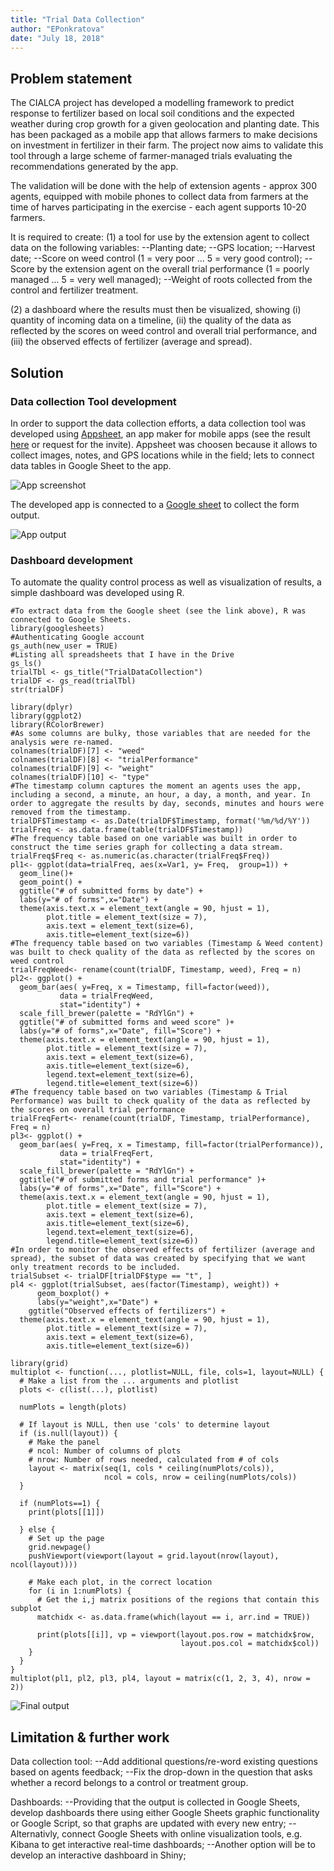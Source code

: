 ```yaml
---
title: "Trial Data Collection"
author: "EPonkratova"
date: "July 18, 2018"
---
```


## Problem statement

The CIALCA project has developed a modelling framework to predict response to fertilizer based on local soil conditions and the expected weather during crop growth for a given geolocation and planting date. This has been packaged as a mobile app that allows farmers to make decisions on investment in fertilizer in their farm. The project now aims to validate this tool through a large scheme of farmer-managed trials evaluating the recommendations generated by the app.

The validation will be done with the help of extension agents - approx 300 agents, equipped with mobile phones to collect data from farmers at the time of harves participating in the exercise - each agent supports 10-20 farmers.

It is required to create: (1) a tool for use by the extension agent to collect data on the following variables:
--Planting date;
--GPS location;
--Harvest date;
--Score on weed control (1 = very poor ... 5 = very good control);
--Score by the extension agent on the overall trial performance (1 = poorly managed ... 5 = very well managed);
--Weight of roots collected from the control and fertilizer treatment. 

(2) a dashboard where the results must then be visualized, showing (i) quantity of incoming data on a timeline, (ii) the quality of the data as reflected by the scores on weed control and overall trial performance, and (iii) the observed effects of fertilizer (average and spread). 

## Solution

### Data collection Tool development

In order to support the data collection efforts, a data collection tool was developed using [Appsheet](https://www.appsheet.com), an app maker for mobile apps (see the result [here](https://www.appsheet.com/start/1679a223-65b5-4cb1-b1fb-245ffa6d2dae) or request for the invite). Appsheet was choosen because it allows to collect images, notes, and GPS locations while in the field; lets to connect data tables in Google Sheet to the app.

![App screenshot](images/app_screenshot.png)

The developed app is connected to a [Google sheet](https://docs.google.com/spreadsheets/d/1oVzqXuofxvc_BpGfuQ3K_9HnXu-iFKpczphOYBX4l5E/edit?usp=sharing) to collect the form output.

![App output](images/app_output.png)

### Dashboard development

To automate the quality control process as well as visualization of results, a simple dashboard was developed using R.

```{r, echo=FALSE }
#To extract data from the Google sheet (see the link above), R was connected to Google Sheets.
library(googlesheets)
#Authenticating Google account
gs_auth(new_user = TRUE)
#Listing all spreadsheets that I have in the Drive
gs_ls() 
trialTbl <- gs_title("TrialDataCollection")
trialDF <- gs_read(trialTbl)
str(trialDF)
```
```{r, echo = FALSE}
library(dplyr)
library(ggplot2)
library(RColorBrewer)
#As some columns are bulky, those variables that are needed for the analysis were re-named.
colnames(trialDF)[7] <- "weed"
colnames(trialDF)[8] <- "trialPerformance"
colnames(trialDF)[9] <- "weight"
colnames(trialDF)[10] <- "type"
#The timestamp column captures the moment an agents uses the app, including a second, a minute, an hour, a day, a month, and year. In order to aggregate the results by day, seconds, minutes and hours were removed from the timestamp.
trialDF$Timestamp <- as.Date(trialDF$Timestamp, format('%m/%d/%Y'))
trialFreq <- as.data.frame(table(trialDF$Timestamp)) 
#The frequency table based on one variable was built in order to construct the time series graph for collecting a data stream.
trialFreq$Freq <- as.numeric(as.character(trialFreq$Freq))
pl1<- ggplot(data=trialFreq, aes(x=Var1, y= Freq,  group=1)) +
  geom_line()+
  geom_point() +
  ggtitle("# of submitted forms by date") +
  labs(y="# of forms",x="Date") + 
  theme(axis.text.x = element_text(angle = 90, hjust = 1), 
        plot.title = element_text(size = 7), 
        axis.text = element_text(size=6),
        axis.title=element_text(size=6)) 
#The frequency table based on two variables (Timestamp & Weed content) was built to check quality of the data as reflected by the scores on weed control 
trialFreqWeed<- rename(count(trialDF, Timestamp, weed), Freq = n)
pl2<- ggplot() + 
  geom_bar(aes( y=Freq, x = Timestamp, fill=factor(weed)), 
           data = trialFreqWeed,
           stat="identity") + 
  scale_fill_brewer(palette = "RdYlGn") +
  ggtitle("# of submitted forms and weed score" )+
  labs(y="# of forms",x="Date", fill="Score") + 
  theme(axis.text.x = element_text(angle = 90, hjust = 1), 
        plot.title = element_text(size = 7), 
        axis.text = element_text(size=6),
        axis.title=element_text(size=6),
        legend.text=element_text(size=6),
        legend.title=element_text(size=6))
#The frequency table based on two variables (Timestamp & Trial Performance) was built to check quality of the data as reflected by the scores on overall trial performance
trialFreqFert<- rename(count(trialDF, Timestamp, trialPerformance), Freq = n)
pl3<- ggplot() + 
  geom_bar(aes( y=Freq, x = Timestamp, fill=factor(trialPerformance)), 
           data = trialFreqFert,
           stat="identity") +
  scale_fill_brewer(palette = "RdYlGn") +
  ggtitle("# of submitted forms and trial performance" )+
  labs(y="# of forms",x="Date", fill="Score") + 
  theme(axis.text.x = element_text(angle = 90, hjust = 1), 
        plot.title = element_text(size = 7), 
        axis.text = element_text(size=6),
        axis.title=element_text(size=6),
        legend.text=element_text(size=6),
        legend.title=element_text(size=6))
#In order to monitor the observed effects of fertilizer (average and spread), the subset of data was created by specifying that we want only treatment records to be included.
trialSubset <- trialDF[trialDF$type == "t", ]
pl4 <- ggplot(trialSubset, aes(factor(Timestamp), weight)) +
      geom_boxplot() +
      labs(y="weight",x="Date") +
    ggtitle("Observed effects of fertilizers") +
  theme(axis.text.x = element_text(angle = 90, hjust = 1), 
        plot.title = element_text(size = 7), 
        axis.text = element_text(size=6),
        axis.title=element_text(size=6))
```

```{r, echo=FALSE }
library(grid)
multiplot <- function(..., plotlist=NULL, file, cols=1, layout=NULL) {
  # Make a list from the ... arguments and plotlist
  plots <- c(list(...), plotlist)
  
  numPlots = length(plots)
  
  # If layout is NULL, then use 'cols' to determine layout
  if (is.null(layout)) {
    # Make the panel
    # ncol: Number of columns of plots
    # nrow: Number of rows needed, calculated from # of cols
    layout <- matrix(seq(1, cols * ceiling(numPlots/cols)),
                     ncol = cols, nrow = ceiling(numPlots/cols))
  }
  
  if (numPlots==1) {
    print(plots[[1]])
    
  } else {
    # Set up the page
    grid.newpage()
    pushViewport(viewport(layout = grid.layout(nrow(layout), ncol(layout))))
    
    # Make each plot, in the correct location
    for (i in 1:numPlots) {
      # Get the i,j matrix positions of the regions that contain this subplot
      matchidx <- as.data.frame(which(layout == i, arr.ind = TRUE))
      
      print(plots[[i]], vp = viewport(layout.pos.row = matchidx$row,
                                      layout.pos.col = matchidx$col))
    }
  }
}
multiplot(pl1, pl2, pl3, pl4, layout = matrix(c(1, 2, 3, 4), nrow = 2))
```

![Final output](images/final_output.png)

## Limitation & further work
Data collection tool: 
--Add additional questions/re-word existing questions based on agents feedback;
--Fix the drop-down in the question that asks whether a record belongs to a control or treatment group.

Dashboards:
--Providing that the output is collected in Google Sheets, develop dashboards there using either Google Sheets graphic functionality or Google Script, so that graphs are updated with every new entry;
--Alternativly, connect Google Sheets with online visualization tools, e.g. Kibana to get interactive real-time dashboards;
--Another option will be to develop an interactive dashboard in Shiny;
